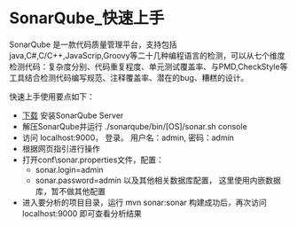 # SonarQube_快速上手
SonarQube 是一款代码质量管理平台，支持包括java,C#,C/C++,JavaScrip,Groovy等二十几种编程语言的检测，可以从七个维度检测代码：复杂度分别、代码重复程度、单元测试覆盖率、与PMD,CheckStyle等工具结合检测代码编写规范、注释覆盖率、潜在的bug、糟糕的设计。


快速上手使用要点如下：

* [下载](https://www.sonarqube.org/downloads/) 安装SonarQube Server
* 解压SonarQube并运行 ./sonarqube/bin/[OS]/sonar.sh console
* 访问 localhost:9000， 登录。 用户名：admin, 密码：admin
* 根据网页指引进行操作
* 打开conf\sonar.properties文件，配置：
	* sonar.login=admin
	* sonar.password=admin 
  以及其他相关数据库配置， 这里使用内嵌数据库，暂不做其他配置
* 进入要分析的项目目录，运行 mvn sonar:sonar 构建成功后，再次访问localhost:9000 即可查看分析结果

